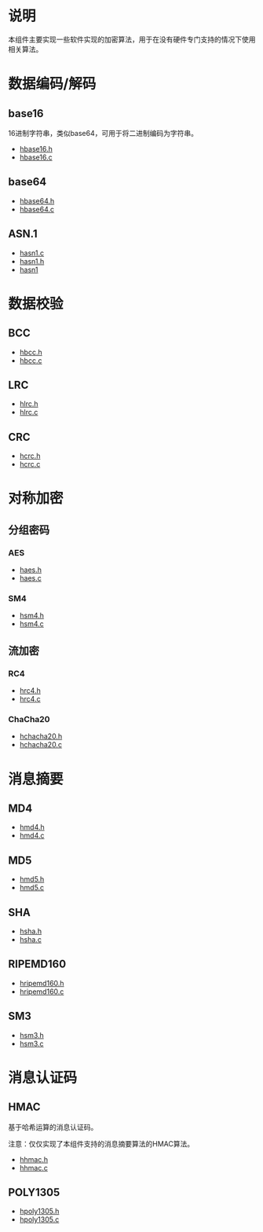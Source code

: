 # 说明

本组件主要实现一些软件实现的加密算法，用于在没有硬件专门支持的情况下使用相关算法。

# 数据编码/解码

## base16

16进制字符串，类似base64，可用于将二进制编码为字符串。

- [hbase16.h](hbase16.h)
- [hbase16.c](hbase16.c)

## base64

- [hbase64.h](hbase64.h)
- [hbase64.c](hbase64.c)

## ASN.1

- [hasn1.c](hasn1.c)
- [hasn1.h](hasn1.h)
- [hasn1](hasn1)

# 数据校验

## BCC

- [hbcc.h](hbcc.h)
- [hbcc.c](hbcc.c)

## LRC

- [hlrc.h](hlrc.h)
- [hlrc.c](hlrc.c)

## CRC

- [hcrc.h](hcrc.h)
- [hcrc.c](hcrc.c)

# 对称加密

## 分组密码

### AES

- [haes.h](haes.h)
- [haes.c](haes.c)

### SM4

- [hsm4.h](hsm4.h)
- [hsm4.c](hsm4.c)

## 流加密

### RC4

- [hrc4.h](hrc4.h)
- [hrc4.c](hrc4.c)

### ChaCha20

- [hchacha20.h](hchacha20.h)
- [hchacha20.c](hchacha20.c)

# 消息摘要

## MD4

- [hmd4.h](hmd4.h)
- [hmd4.c](hmd4.c)

## MD5

- [hmd5.h](hmd5.h)
- [hmd5.c](hmd5.c)

## SHA

- [hsha.h](hsha.h)
- [hsha.c](hsha.c)

## RIPEMD160

- [hripemd160.h](hripemd160.h)
- [hripemd160.c](hripemd160.c)

## SM3

- [hsm3.h](hsm3.h)
- [hsm3.c](hsm3.c)

# 消息认证码

## HMAC

基于哈希运算的消息认证码。

注意：仅仅实现了本组件支持的消息摘要算法的HMAC算法。

- [hhmac.h](hhmac.h)
- [hhmac.c](hhmac.c)

## POLY1305

- [hpoly1305.h](hpoly1305.h)
- [hpoly1305.c](hpoly1305.c)

